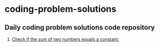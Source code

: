 # coding-problem-solutions
## Daily coding problem solutions code repository
1. [Check if the sum of two numbers equals a constant.](https://github.com/viclotana/coding-problem-solutions/blob/master/daily_coding_problem_1.js)
